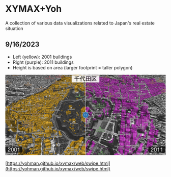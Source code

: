 # XYMAX+Yoh
A collection of various data visualizations related to Japan's real estate situation

## 9/16/2023

- Left (yellow): 2001 buildings
- Right (purple): 2011 buildings
- Height is based on area (larger footprint = taller polygon)

![Alt text](web/images/swipe.png)

[https://yohman.github.io/xymax/web/swipe.html](https://yohman.github.io/xymax/web/swipe.html)
